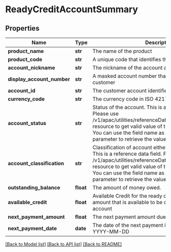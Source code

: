 # ReadyCreditAccountSummary

## Properties
Name | Type | Description | Notes
------------ | ------------- | ------------- | -------------
**product_name** | **str** | The name of the product | [optional] 
**product_code** | **str** | A unique code that identifies the product | [optional] 
**account_nickname** | **str** | The nickname of the account assigned by the customer | [optional] 
**display_account_number** | **str** | A masked account number that can be displayed to the customer | [optional] 
**account_id** | **str** | The customer account identifier in encrypted format. | [optional] 
**currency_code** | **str** | The currency code in ISO 4217 format | [optional] 
**account_status** | **str** | Status of the account. This is a reference data field. Please use /v1/apac/utilities/referenceData/{accountStatus} resource to get valid value of this field with description. You can use the field name as the referenceCode parameter to retrieve the values. | [optional] 
**account_classification** | **str** | Classification of account either as ASSET or LIABILITY. This is a reference data field. Please use /v1/apac/utilities/referenceData/{accountClassification} resource to get valid value of this field with description. You can use the field name as the referenceCode parameter to retrieve the values. | [optional] 
**outstanding_balance** | **float** | The amount of money owed. | [optional] 
**available_credit** | **float** | Available Credit for the ready credit account. It is the amount that is available to be charged to a ready credit account | [optional] 
**next_payment_amount** | **float** | The next payment amount due | [optional] 
**next_payment_date** | **date** | The date of the next payment in ISO 8601 date format YYYY-MM-DD | [optional] 

[[Back to Model list]](../README.md#documentation-for-models) [[Back to API list]](../README.md#documentation-for-api-endpoints) [[Back to README]](../README.md)

